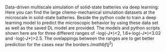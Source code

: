 Data-driven multiscale simulation of solid-state batteries via deep learning:
Here you can find the large chemo-mechanical simulation datasets at the microscale in solid-state batteries. Beside the python code to train a deep learning model to predict the microscopic behavior by using these data set as well as the saved DL model are provided. The models and python scripts shown here are for three different ranges of -log(-J*)<2, 1.6<-log(-J*)<3.02 and -log(-J*)>2.5. The ovelappings between the ranges are to get better prediction for the cases near the borders.$/mathbf(j^2)$
